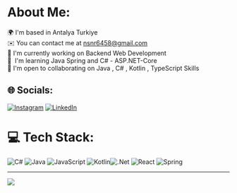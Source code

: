 # About Me:
 🌍 I'm based in Antalya Turkiye<br> ✉️ You can contact me at nsnr6458@gmail.com<br> 🚀 I'm currently working on Backend Web Development<br> 🧠  I'm learning Java Spring and C# - ASP.NET-Core<br> 🤝 I'm open to collaborating on Java , C# , Kotlin , TypeScript Skills


## 🌐 Socials:
[![Instagram](https://img.shields.io/badge/Instagram-%23E4405F.svg?logo=Instagram&logoColor=white)](https://instagram.com/ak1ntatar) [![LinkedIn](https://img.shields.io/badge/LinkedIn-%230077B5.svg?logo=linkedin&logoColor=white)](https://www.linkedin.com/in/akin-tatar/)

# 💻 Tech Stack:
![C#](https://img.shields.io/badge/c%23-%23239120.svg?style=for-the-badge&logo=csharp&logoColor=white) ![Java](https://img.shields.io/badge/java-%23ED8B00.svg?style=for-the-badge&logo=openjdk&logoColor=white) ![JavaScript](https://img.shields.io/badge/javascript-%23323330.svg?style=for-the-badge&logo=javascript&logoColor=%23F7DF1E) ![Kotlin](https://img.shields.io/badge/kotlin-%237F52FF.svg?style=for-the-badge&logo=kotlin&logoColor=white)![.Net](https://img.shields.io/badge/.NET-5C2D91?style=for-the-badge&logo=.net&logoColor=white) ![React](https://img.shields.io/badge/react-%2320232a.svg?style=for-the-badge&logo=react&logoColor=%2361DAFB) ![Spring](https://img.shields.io/badge/spring-%236DB33F.svg?style=for-the-badge&logo=spring&logoColor=white) 


---
[![](https://visitcount.itsvg.in/api?id=ak1nttr&icon=5&color=9)](https://visitcount.itsvg.in)

<!-- Proudly created with GPRM ( https://gprm.itsvg.in ) -->
